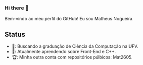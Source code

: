 ### Hi there 👋

Bem-vindo ao meu perfil do GitHub! Eu sou Matheus Nogueira.

## Status
- 👾: Buscando a graduação de Ciência da Computação na UFV.
- 🚀: Atualmente aprendendo sobre Front-End e C++.
- 🏆: Minha outra conta com repositórios púlbicos: Mat2605.
